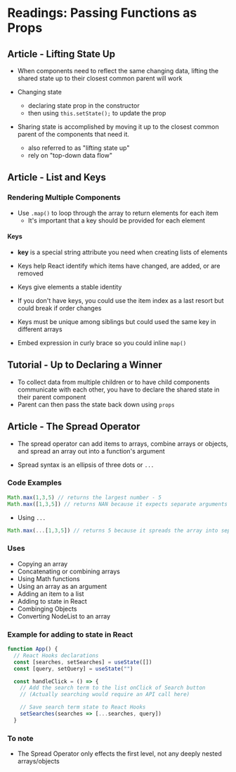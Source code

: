 # Readings: Passing Functions as Props

## Article - Lifting State Up

- When components need to reflect the same changing data, lifting the shared state up to their closest common parent will work

- Changing state
  - declaring state prop in the constructor
  - then using `this.setState();` to update the prop

- Sharing state is accomplished by moving it up to the closest common parent of the components that need it.
  - also referred to as "lifting state up"
  - rely on "top-down data flow"

## Article - List and Keys

### Rendering Multiple Components

- Use `.map()` to loop through the array to return elements for each item
  - It's important that a key should be provided for each element

#### Keys

- **key** is a special string attribute you need when creating lists of elements
- Keys help React identify which items have changed, are added, or are removed
- Keys give elements a stable identity
- If you don't have keys, you could use the item index as a last resort but could break if order changes
- Keys must be unique among siblings but could used the same key in different arrays

- Embed expression in curly brace so you could inline `map()`

## Tutorial - Up to Declaring a Winner

- To collect data from multiple children or to have child components communicate with each other, you have to declare the shared state in their parent component
- Parent can then pass the state back down using `props`



## Article - The Spread Operator

- The spread operator can add items to arrays, combine arrays or objects, and spread an array out into a function's argument

- Spread syntax is an ellipsis of three dots or `...`

### Code Examples

````javascript
Math.max(1,3,5) // returns the largest number - 5
Math.max([1,3,5]) // returns NAN because it expects separate arguments
````

- Using `...`

````javascript
Math.max(...[1,3,5]) // returns 5 because it spreads the array into sep arguments
````

### Uses

- Copying an array
- Concatenating or combining arrays
- Using Math functions
- Using an array as an argument
- Adding an item to a list
- Adding to state in React
- Combinging Objects
- Converting NodeList to an array

### Example for adding to state in React

````javascript
function App() {
  // React Hooks declarations
  const [searches, setSearches] = useState([])
  const [query, setQuery] = useState("")

  const handleClick = () => {
    // Add the search term to the list onClick of Search button
    // (Actually searching would require an API call here)

    // Save search term state to React Hooks
    setSearches(searches => [...searches, query])
  }
  ````

### To note

- The Spread Operator only effects the first level, not any deeply nested arrays/objects

